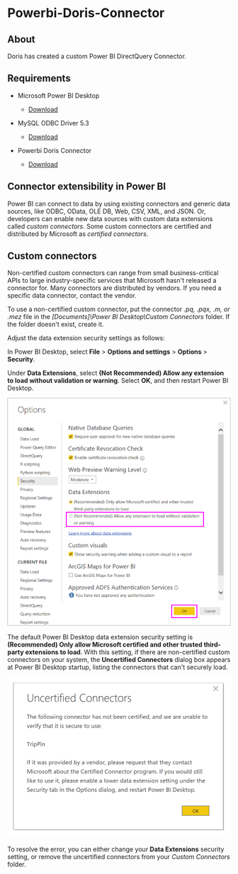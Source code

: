 # Powerbi-Doris-Connector

## About

Doris has created a custom Power BI DirectQuery Connector.

## Requirements

*   Microsoft Power BI Desktop
    *   [Download](https://www.microsoft.com/en-us/download/details.aspx?id=58494)

*   MySQL ODBC Driver 5.3
    *   [Download](https://downloads.mysql.com/archives/c-odbc/)

*   Powerbi Doris Connector
    *   [Download]()

## Connector extensibility in Power BI

Power BI can connect to data by using existing connectors and generic data sources, like ODBC, OData, OLE DB, Web, CSV, XML, and JSON. Or, developers can enable new data sources with custom data extensions called _custom connectors_. Some custom connectors are certified and distributed by Microsoft as _certified connectors_.

## Custom connectors
Non-certified custom connectors can range from small business-critical APIs to large industry-specific services that Microsoft hasn't released a connector for. Many connectors are distributed by vendors. If you need a specific data connector, contact the vendor.

To use a non-certified custom connector, put the connector _.pq, .pqx, .m, or .mez_ file in the _[Documents]\Power BI Desktop\Custom Connectors_ folder. If the folder doesn't exist, create it.

Adjust the data extension security settings as follows:

In Power BI Desktop, select **File** > **Options and settings** > **Options** > **Security**.

Under **Data Extensions**, select **(Not Recommended) Allow any extension to load without validation or warning**. Select **OK**, and then restart Power BI Desktop.

![Image 1](./data-extension-security-1.png)

The default Power BI Desktop data extension security setting is **(Recommended) Only allow Microsoft certified and other trusted third-party extensions to load**. With this setting, if there are non-certified custom connectors on your system, the **Uncertified Connectors** dialog box appears at Power BI Desktop startup, listing the connectors that can't securely load.

![Image 2](./data-extension-security-2.png)

To resolve the error, you can either change your **Data Extensions** security setting, or remove the uncertified connectors from your _Custom Connectors_ folder.
